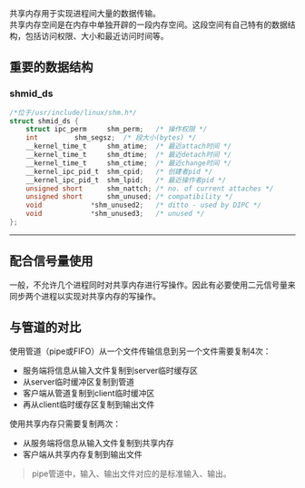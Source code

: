 共享内存用于实现进程间大量的数据传输。  
共享内存空间是在内存中单独开辟的一段内存空间。这段空间有自己特有的数据结构，包括访问权限、大小和最近访问时间等。
## 重要的数据结构
### shmid_ds
```c
/*位于/usr/include/linux/shm.h*/
struct shmid_ds {
	struct ipc_perm		shm_perm;	/* 操作权限 */
	int			shm_segsz;	/* 段大小(bytes) */
	__kernel_time_t		shm_atime;	/* 最近attach时间 */
	__kernel_time_t		shm_dtime;	/* 最近detach时间 */
	__kernel_time_t		shm_ctime;	/* 最近change时间 */
	__kernel_ipc_pid_t	shm_cpid;	/* 创建者pid */
	__kernel_ipc_pid_t	shm_lpid;	/* 最近操作者pid */
	unsigned short		shm_nattch;	/* no. of current attaches */
	unsigned short 		shm_unused;	/* compatibility */
	void 			*shm_unused2;	/* ditto - used by DIPC */
	void			*shm_unused3;	/* unused */
};
```

------------------------
## 配合信号量使用
一般，不允许几个进程同时对共享内存进行写操作。因此有必要使用二元信号量来同步两个进程以实现对共享内存的写操作。
## 与管道的对比
使用管道（pipe或FIFO）从一个文件传输信息到另一个文件需要复制4次：
* 服务端将信息从输入文件复制到server临时缓存区
* 从server临时缓冲区复制到管道
* 客户端从管道复制到client临时缓冲区
* 再从client临时缓存区复制到输出文件

使用共享内存只需要复制两次：
* 从服务端将信息从输入文件复制到共享内存
* 客户端从共享内存复制到输出文件

>pipe管道中，输入、输出文件对应的是标准输入、输出。
